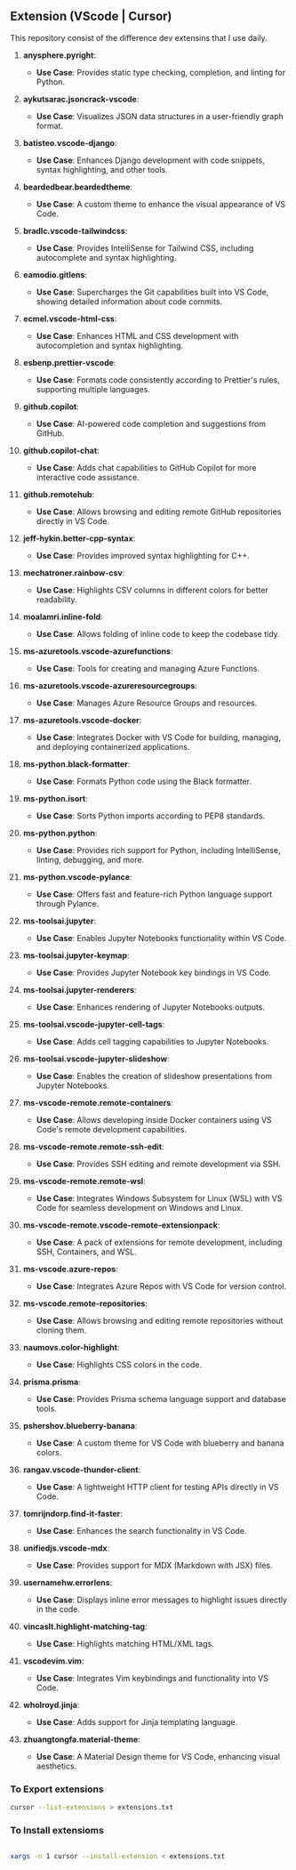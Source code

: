 ## Extension (VScode | Cursor)

This repository consist of the difference dev extensins that I use daily.

1. **anysphere.pyright**:

   - **Use Case**: Provides static type checking, completion, and linting for Python.

2. **aykutsarac.jsoncrack-vscode**:

   - **Use Case**: Visualizes JSON data structures in a user-friendly graph format.

3. **batisteo.vscode-django**:

   - **Use Case**: Enhances Django development with code snippets, syntax highlighting, and other tools.

4. **beardedbear.beardedtheme**:

   - **Use Case**: A custom theme to enhance the visual appearance of VS Code.

5. **bradlc.vscode-tailwindcss**:

   - **Use Case**: Provides IntelliSense for Tailwind CSS, including autocomplete and syntax highlighting.

6. **eamodio.gitlens**:

   - **Use Case**: Supercharges the Git capabilities built into VS Code, showing detailed information about code commits.

7. **ecmel.vscode-html-css**:

   - **Use Case**: Enhances HTML and CSS development with autocompletion and syntax highlighting.

8. **esbenp.prettier-vscode**:

   - **Use Case**: Formats code consistently according to Prettier's rules, supporting multiple languages.

9. **github.copilot**:

   - **Use Case**: AI-powered code completion and suggestions from GitHub.

10. **github.copilot-chat**:

    - **Use Case**: Adds chat capabilities to GitHub Copilot for more interactive code assistance.

11. **github.remotehub**:

    - **Use Case**: Allows browsing and editing remote GitHub repositories directly in VS Code.

12. **jeff-hykin.better-cpp-syntax**:

    - **Use Case**: Provides improved syntax highlighting for C++.

13. **mechatroner.rainbow-csv**:

    - **Use Case**: Highlights CSV columns in different colors for better readability.

14. **moalamri.inline-fold**:

    - **Use Case**: Allows folding of inline code to keep the codebase tidy.

15. **ms-azuretools.vscode-azurefunctions**:

    - **Use Case**: Tools for creating and managing Azure Functions.

16. **ms-azuretools.vscode-azureresourcegroups**:

    - **Use Case**: Manages Azure Resource Groups and resources.

17. **ms-azuretools.vscode-docker**:

    - **Use Case**: Integrates Docker with VS Code for building, managing, and deploying containerized applications.

18. **ms-python.black-formatter**:

    - **Use Case**: Formats Python code using the Black formatter.

19. **ms-python.isort**:

    - **Use Case**: Sorts Python imports according to PEP8 standards.

20. **ms-python.python**:

    - **Use Case**: Provides rich support for Python, including IntelliSense, linting, debugging, and more.

21. **ms-python.vscode-pylance**:

    - **Use Case**: Offers fast and feature-rich Python language support through Pylance.

22. **ms-toolsai.jupyter**:

    - **Use Case**: Enables Jupyter Notebooks functionality within VS Code.

23. **ms-toolsai.jupyter-keymap**:

    - **Use Case**: Provides Jupyter Notebook key bindings in VS Code.

24. **ms-toolsai.jupyter-renderers**:

    - **Use Case**: Enhances rendering of Jupyter Notebooks outputs.

25. **ms-toolsai.vscode-jupyter-cell-tags**:

    - **Use Case**: Adds cell tagging capabilities to Jupyter Notebooks.

26. **ms-toolsai.vscode-jupyter-slideshow**:

    - **Use Case**: Enables the creation of slideshow presentations from Jupyter Notebooks.

27. **ms-vscode-remote.remote-containers**:

    - **Use Case**: Allows developing inside Docker containers using VS Code's remote development capabilities.

28. **ms-vscode-remote.remote-ssh-edit**:

    - **Use Case**: Provides SSH editing and remote development via SSH.

29. **ms-vscode-remote.remote-wsl**:

    - **Use Case**: Integrates Windows Subsystem for Linux (WSL) with VS Code for seamless development on Windows and Linux.

30. **ms-vscode-remote.vscode-remote-extensionpack**:

    - **Use Case**: A pack of extensions for remote development, including SSH, Containers, and WSL.

31. **ms-vscode.azure-repos**:

    - **Use Case**: Integrates Azure Repos with VS Code for version control.

32. **ms-vscode.remote-repositories**:

    - **Use Case**: Allows browsing and editing remote repositories without cloning them.

33. **naumovs.color-highlight**:

    - **Use Case**: Highlights CSS colors in the code.

34. **prisma.prisma**:

    - **Use Case**: Provides Prisma schema language support and database tools.

35. **pshershov.blueberry-banana**:

    - **Use Case**: A custom theme for VS Code with blueberry and banana colors.

36. **rangav.vscode-thunder-client**:

    - **Use Case**: A lightweight HTTP client for testing APIs directly in VS Code.

37. **tomrijndorp.find-it-faster**:

    - **Use Case**: Enhances the search functionality in VS Code.

38. **unifiedjs.vscode-mdx**:

    - **Use Case**: Provides support for MDX (Markdown with JSX) files.

39. **usernamehw.errorlens**:

    - **Use Case**: Displays inline error messages to highlight issues directly in the code.

40. **vincaslt.highlight-matching-tag**:

    - **Use Case**: Highlights matching HTML/XML tags.

41. **vscodevim.vim**:

    - **Use Case**: Integrates Vim keybindings and functionality into VS Code.

42. **wholroyd.jinja**:

    - **Use Case**: Adds support for Jinja templating language.

43. **zhuangtongfa.material-theme**:
    - **Use Case**: A Material Design theme for VS Code, enhancing visual aesthetics.

### To Export extensions

```bash
cursor --list-extensions > extensions.txt
```

### To Install extensioms

```bash

xargs -n 1 cursor --install-extension < extensions.txt

```
